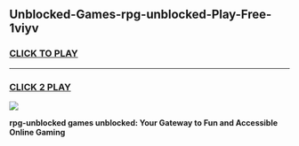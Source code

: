 
## Unblocked-Games-rpg-unblocked-Play-Free-1viyv
<h3>
<a href="https://premium76.site?title=rpg-unblocked&ref=21A">CLICK TO PLAY</a></h3>
<hr>

<h3>
<a href="https://premium76.site?title=rpg-unblocked&ref=21A">CLICK 2 PLAY</a>
  
</h3>

<a href="https://premium76.site?title=rpg-unblocked&ref=21A"><img src="https://clearcache.store/games.png"></a>


**rpg-unblocked games unblocked: Your Gateway to Fun and Accessible Online Gaming**

